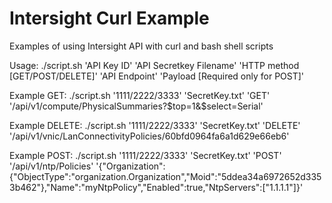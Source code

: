 # Intersight Curl Example
Examples of using Intersight API with curl and bash shell scripts

Usage: ./script.sh 'API Key ID' 'API Secretkey Filename' 'HTTP method [GET/POST/DELETE]' 'API Endpoint' 'Payload [Required only for POST]'

Example GET: ./script.sh '1111/2222/3333' 'SecretKey.txt' 'GET' '/api/v1/compute/PhysicalSummaries?\$top=1&\$select=Serial'

Example DELETE: ./script.sh '1111/2222/3333' 'SecretKey.txt' 'DELETE' '/api/v1/vnic/LanConnectivityPolicies/60bfd0964fa6a1d629e66eb6'

Example POST: ./script.sh '1111/2222/3333' 'SecretKey.txt' 'POST' '/api/v1/ntp/Policies' '{"Organization":{"ObjectType":"organization.Organization","Moid":"5ddea34a6972652d3353b462"},"Name":"myNtpPolicy","Enabled":true,"NtpServers":["1.1.1.1"]}'
